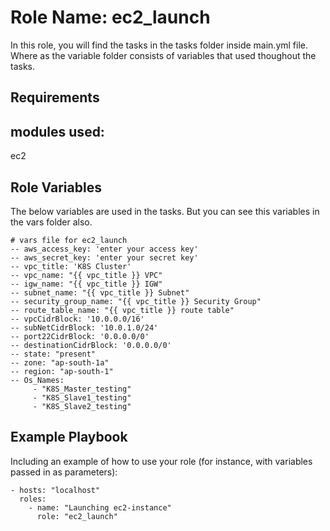 Role Name: ec2_launch
=========

In this role, you will find the tasks in the tasks folder inside main.yml file. Where as the variable folder consists of variables that used thoughout the tasks.

Requirements
------------
## modules used:
ec2

Role Variables
--------------
The  below variables are used in the tasks. But you can see this variables in the vars folder also.
```
# vars file for ec2_launch
-- aws_access_key: 'enter your access key'
-- aws_secret_key: 'enter your secret key'
-- vpc_title: 'K8S Cluster'
-- vpc_name: "{{ vpc_title }} VPC"
-- igw_name: "{{ vpc_title }} IGW"
-- subnet_name: "{{ vpc_title }} Subnet"
-- security_group_name: "{{ vpc_title }} Security Group"
-- route_table_name: "{{ vpc_title }} route table"
-- vpcCidrBlock: '10.0.0.0/16'
-- subNetCidrBlock: '10.0.1.0/24'
-- port22CidrBlock: '0.0.0.0/0'
-- destinationCidrBlock: '0.0.0.0/0'
-- state: "present"
-- zone: "ap-south-1a"
-- region: "ap-south-1"
-- Os_Names:
     - "K8S_Master_testing"
     - "K8S_Slave1_testing"
     - "K8S_Slave2_testing"
```


Example Playbook
----------------

Including an example of how to use your role (for instance, with variables passed in as parameters):

    - hosts: "localhost"
      roles:
        - name: "Launching ec2-instance"
          role: "ec2_launch"

